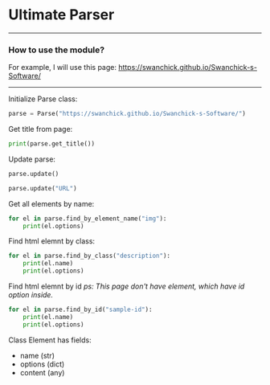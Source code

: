 # Ultimate Parser

---

### How to use the module?

For example, I will use this page:
https://swanchick.github.io/Swanchick-s-Software/

---

Initialize Parse class:
```py
parse = Parse("https://swanchick.github.io/Swanchick-s-Software/")
```

Get title from page:
```py
print(parse.get_title())
```

Update parse:
```py
parse.update()
```

```py
parse.update("URL")
```

Get all elements by name:

```py
for el in parse.find_by_element_name("img"):
    print(el.options)
```

Find html elemnt by class:

```py
for el in parse.find_by_class("description"):
    print(el.name)
    print(el.options)
```

Find html elemnt by id
*ps: This page don't have element, which have id option inside.*
```py
for el in parse.find_by_id("sample-id"):
    print(el.name)
    print(el.options)
```

Class Element has fields:
- name (str)
- options (dict)
- content (any)